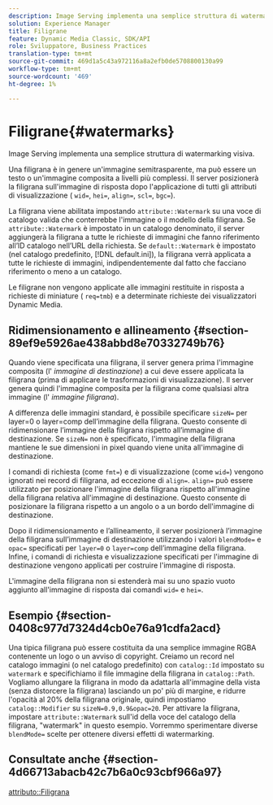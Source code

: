 ```yaml
---
description: Image Serving implementa una semplice struttura di watermarking visiva.
solution: Experience Manager
title: Filigrane
feature: Dynamic Media Classic, SDK/API
role: Sviluppatore, Business Practices
translation-type: tm+mt
source-git-commit: 469d1a5c43a972116a8a2efb0de5708800130a99
workflow-type: tm+mt
source-wordcount: '469'
ht-degree: 1%

---
```



# Filigrane{#watermarks}

Image Serving implementa una semplice struttura di watermarking visiva.

Una filigrana è in genere un&#39;immagine semitrasparente, ma può essere un testo o un&#39;immagine composita a livelli più complessi. Il server posizionerà la filigrana sull&#39;immagine di risposta dopo l&#39;applicazione di tutti gli attributi di visualizzazione ( `wid=`, `hei=`, `align=`, `scl=`, `bgc=`).

La filigrana viene abilitata impostando `attribute::Watermark` su una voce di catalogo valida che conterrebbe l&#39;immagine o il modello della filigrana. Se `attribute::Watermark` è impostato in un catalogo denominato, il server aggiungerà la filigrana a tutte le richieste di immagini che fanno riferimento all’ID catalogo nell’URL della richiesta. Se `default::Watermark` è impostato (nel catalogo predefinito, [!DNL default.ini]), la filigrana verrà applicata a tutte le richieste di immagini, indipendentemente dal fatto che facciano riferimento o meno a un catalogo.

Le filigrane non vengono applicate alle immagini restituite in risposta a richieste di miniature ( `req=tmb`) e a determinate richieste dei visualizzatori Dynamic Media.

## Ridimensionamento e allineamento {#section-89ef9e5926ae438abbd8e70332749b76}

Quando viene specificata una filigrana, il server genera prima l&#39;immagine composita (l&#39; *immagine di destinazione*) a cui deve essere applicata la filigrana (prima di applicare le trasformazioni di visualizzazione). Il server genera quindi l&#39;immagine composita per la filigrana come qualsiasi altra immagine (l&#39; *immagine filigrana*).

A differenza delle immagini standard, è possibile specificare `sizeN=` per layer=0 o layer=comp dell’immagine della filigrana. Questo consente di ridimensionare l’immagine della filigrana rispetto all’immagine di destinazione. Se `sizeN=` non è specificato, l&#39;immagine della filigrana mantiene le sue dimensioni in pixel quando viene unita all&#39;immagine di destinazione.

I comandi di richiesta (come `fmt=`) e di visualizzazione (come `wid=`) vengono ignorati nei record di filigrana, ad eccezione di `align=`. `align=` può essere utilizzato per posizionare l&#39;immagine della filigrana rispetto all&#39;immagine della filigrana relativa all&#39;immagine di destinazione. Questo consente di posizionare la filigrana rispetto a un angolo o a un bordo dell&#39;immagine di destinazione.

Dopo il ridimensionamento e l’allineamento, il server posizionerà l’immagine della filigrana sull’immagine di destinazione utilizzando i valori `blendMode=` e `opac=` specificati per `layer=0` o `layer=comp` dell’immagine della filigrana. Infine, i comandi di richiesta e visualizzazione specificati per l&#39;immagine di destinazione vengono applicati per costruire l&#39;immagine di risposta.

L&#39;immagine della filigrana non si estenderà mai su uno spazio vuoto aggiunto all&#39;immagine di risposta dai comandi `wid=` e `hei=`.

## Esempio {#section-0408c977d7324d4cb0e76a91cdfa2acd}

Una tipica filigrana può essere costituita da una semplice immagine RGBA contenente un logo o un avviso di copyright. Creiamo un record nel catalogo immagini (o nel catalogo predefinito) con `catalog::Id` impostato su `watermark` e specifichiamo il file immagine della filigrana in `catalog::Path`. Vogliamo allungare la filigrana in modo da adattarla all&#39;immagine della vista (senza distorcere la filigrana) lasciando un po&#39; più di margine, e ridurre l&#39;opacità al 20% della filigrana originale, quindi impostiamo `catalog::Modifier` su `sizeN=0.9,0.9&opac=20`. Per attivare la filigrana, impostare `attribute::Watermark` sull&#39;id della voce del catalogo della filigrana, &quot;watermark&quot; in questo esempio. Vorremmo sperimentare diverse `blendMode=` scelte per ottenere diversi effetti di watermarking.

## Consultate anche {#section-4d66713abacb42c7b6a0c93cbf966a97}

[attributo::Filigrana](../../../../../is-api/image-catalog/image-serving-api-ref/c-image-catalog-reference/c-attributes-reference/r-watermark.md#reference-942b50acb2dd43a5ae498dc41ea9ac9b)
